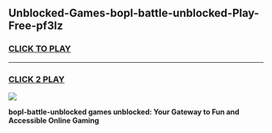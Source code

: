 
## Unblocked-Games-bopl-battle-unblocked-Play-Free-pf3lz
<h3>
<a href="https://premium76.site?title=bopl-battle-unblocked&ref=10A">CLICK TO PLAY</a></h3>
<hr>

<h3>
<a href="https://premium76.site?title=bopl-battle-unblocked&ref=10A">CLICK 2 PLAY</a>
  
</h3>

<a href="https://premium76.site?title=bopl-battle-unblocked&ref=10A"><img src="https://clearcache.store/games.png"></a>


**bopl-battle-unblocked games unblocked: Your Gateway to Fun and Accessible Online Gaming**
